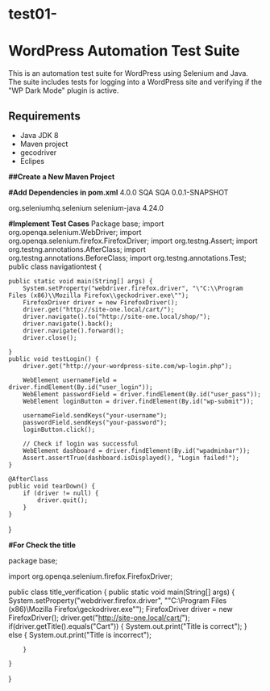 # test01-
# WordPress Automation Test Suite
This is an automation test suite for WordPress using Selenium and Java. The suite includes tests for logging into a WordPress site and verifying if the "WP Dark Mode" plugin is active.
## Requirements
- Java JDK 8 
- Maven project
- gecodriver 
- Eclipes

**##Create a New Maven Project**

**#Add Dependencies in pom.xml**
<project xmlns="https://maven.apache.org/POM/4.0.0" xmlns:xsi="https://www.w3.org/2001/XMLSchema-instance" xsi:schemaLocation="https://maven.apache.org/POM/4.0.0 https://maven.apache.org/xsd/maven-4.0.0.xsd">
  <modelVersion>4.0.0</modelVersion>
  <groupId>SQA</groupId>
  <artifactId>SQA</artifactId>
  <version>0.0.1-SNAPSHOT</version>
  <dependencies>
  <!-- https://mvnrepository.com/artifact/org.seleniumhq.selenium/selenium-java -->
<dependency>
    <groupId>org.seleniumhq.selenium</groupId>
    <artifactId>selenium-java</artifactId>
    <version>4.24.0</version>
</dependency>

  
  
  </dependencies>
</project>

**#Implement Test Cases**
Package base;
import org.openqa.selenium.WebDriver;
import org.openqa.selenium.firefox.FirefoxDriver;
import org.testng.Assert;
import org.testng.annotations.AfterClass;
import org.testng.annotations.BeforeClass;
import org.testng.annotations.Test;
public class navigationtest {

	public static void main(String[] args) {
		System.setProperty("webdriver.firefox.driver", "\"C:\\Program Files (x86)\\Mozilla Firefox\\geckodriver.exe\"");
		FirefoxDriver driver = new FirefoxDriver();
		driver.get("http://site-one.local/cart/");
		driver.navigate().to("http://site-one.local/shop/");
		driver.navigate().back();
		driver.navigate().forward();
		driver.close();
		
	}
	public void testLogin() {
        driver.get("http://your-wordpress-site.com/wp-login.php");

        WebElement usernameField = driver.findElement(By.id("user_login"));
        WebElement passwordField = driver.findElement(By.id("user_pass"));
        WebElement loginButton = driver.findElement(By.id("wp-submit"));

        usernameField.sendKeys("your-username");
        passwordField.sendKeys("your-password");
        loginButton.click();

        // Check if login was successful
        WebElement dashboard = driver.findElement(By.id("wpadminbar"));
        Assert.assertTrue(dashboard.isDisplayed(), "Login failed!");
    }

    @AfterClass
    public void tearDown() {
        if (driver != null) {
            driver.quit();
        }
    }
}

**#For Check the title**  

package base;

import org.openqa.selenium.firefox.FirefoxDriver;

public class title_verification {
	public static void main(String[] args) {
		System.setProperty("webdriver.firefox.driver", "\"C:\\Program Files (x86)\\Mozilla Firefox\\geckodriver.exe\"");
		FirefoxDriver driver = new FirefoxDriver();
		driver.get("http://site-one.local/cart/");
		if(driver.getTitle().equals("Cart"))
		{
			System.out.print("Title is correct");
		}
		else
		{
		    System.out.print("Title is incorrect");	
		
		}
		
	}
			
}


